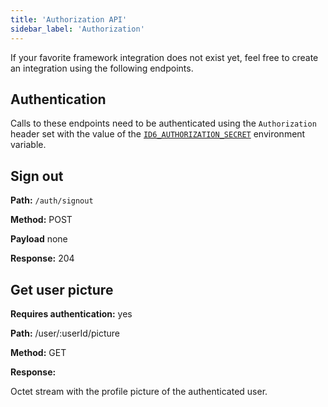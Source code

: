 ```yaml
---
title: 'Authorization API'
sidebar_label: 'Authorization'
---
```


If your favorite framework integration does not exist yet, feel free to create an integration using the following endpoints.

## Authentication

Calls to these endpoints need to be authenticated using the `Authorization` header set with the value of the [`ID6_AUTHORIZATION_SECRET`](/configuration/environment#id6_authorization_secret) environment variable.

## Sign out

**Path:** `/auth/signout`

**Method:** POST

**Payload** none

**Response:** 204

## Get user picture

**Requires authentication:** yes

**Path:** /user/:userId/picture

**Method:** GET

**Response:**

Octet stream with the profile picture of the authenticated user.
